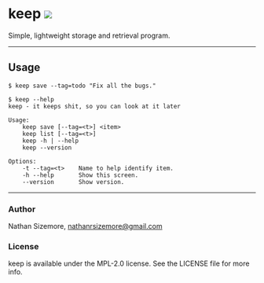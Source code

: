 # keep [<img src="https://travis-ci.org/nathansizemore/keep.svg?branch=master">][travis-badge]

Simple, lightweight storage and retrieval program.

---

## Usage

```
$ keep save --tag=todo "Fix all the bugs."

$ keep --help
keep - it keeps shit, so you can look at it later

Usage:
    keep save [--tag=<t>] <item>
    keep list [--tag=<t>]
    keep -h | --help
    keep --version

Options:
    -t --tag=<t>    Name to help identify item.
    -h --help       Show this screen.
    --version       Show version.
```

---

### Author

Nathan Sizemore, nathanrsizemore@gmail.com

### License

keep is available under the MPL-2.0 license. See the LICENSE file for more info.



[travis-badge]: https://travis-ci.org/nathansizemore/keep
